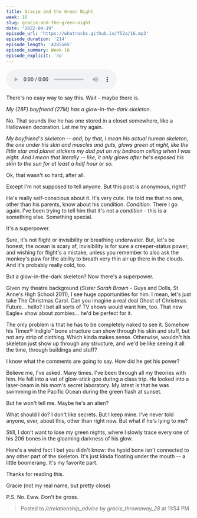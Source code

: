 ```yaml
---
title: Gracie and the Green Night
week: 16
slug: gracie-and-the-green-night
date: "2022-04-19"
episode_url: 'https://whatrocks.github.io/f52a/16.mp3'
episode_duration: '214'
episode_length: '4285565'
episode_summary: Week 16
episode_explicit: 'no'
---
```


<audio controls="controls">
  <source type="audio/mp3" src="https://whatrocks.github.io/f52a/16.mp3"></source>
</audio>

There's no easy way to say this. Wait - maybe there is.

*My (28F) boyfriend (27M) has a glow-in-the-dark skeleton.*

No. That sounds like he has one stored in a closet somewhere, like a Halloween decoration. Let me try again.

*My boyfriend's skeleton -- and, by that, I mean his actual human skeleton, the one under his skin and muscles and guts, glows green at night, like the little star and planet stickers my dad put on my bedroom ceiling when I was eight. And I mean that literally -- like, it only glows after he's exposed his skin to the sun for at least a half hour or so.*

Ok, that wasn't so hard, after all. 

Except I'm not supposed to tell anyone. But this post is anonymous, right?

He's really self-conscious about it. It's very cute. He told me that no one, other than his parents, know about his condition. *Condition*. There I go again. I've been trying to tell him that it's not a *condition* - this is a something else. Something special.

It's a superpower.

Sure, it's not flight or invisibility or breathing underwater. But, let's be honest, the ocean is scary af, invisibility is for sure a creeper-status power, and wishing for flight's a mistake, unless you remember to also ask the monkey's paw for the ability to breath very thin air up there in the clouds. And it's probably really cold, too.

But a glow-in-the-dark skeleton? Now there's a superpower.

Given my theatre background (*Sister Sarah Brown* - Guys and Dolls, St Anne's High School 2011), I see huge opportunities for him. I mean, let's just take The Christmas Carol. Can you imagine a real deal Ghost of Christmas Future... hello? I bet all sorts of TV shows would want him, too. That new Eagle+ show about zombies... he'd be perfect for it.

The only problem is that he has to be completely naked to see it. Somehow his Timex® Indiglo™ bone structure can show through his skin and stuff, but not any strip of clothing. Which kinda makes sense. Otherwise, wouldn't his skeleton just show up through any structure, and we'd be like seeing it all the time, through buildings and stuff?

I know what the comments are going to say. How did he get his power?

Believe me, I've asked. Many times. I've been through all my theories with him. He fell into a vat of glow-stick goo during a class trip. He looked into a laser-beam in his mom's secret laboratory. My latest is that he was swimming in the Pacific Ocean during the green flash at sunset.

But he won't tell me. Maybe he's an alien? 

What should I do? I don't like secrets. But I keep mine. I've never told anyone, ever, about this, other than right now. But what if he's lying to me?

Still, I don't want to lose my green nights, where I slowly trace every one of his 206 bones in the gloaming darkness of his glow.

Here's a weird fact I bet you didn't know: the hyoid bone isn't connected to any other part of the skeleton. It's just kinda floating under the mouth -- a little boomerang. It's my favorite part.

Thanks for reading this.

Gracie (not my real name, but pretty close)

P.S. No. Eww. Don't be gross.

> Posted to */r/relationship_advice* by *gracie_throwaway_28* at 11:54 PM